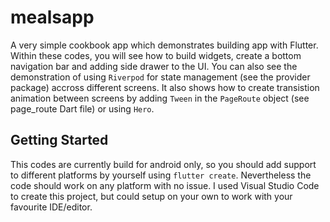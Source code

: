 # mealsapp

A very simple cookbook app which demonstrates building app with Flutter. Within these codes, you will see how to build widgets, create a bottom navigation bar and adding side drawer to the UI. You can also see the demonstration of using `Riverpod` for state management (see the provider package) accross different screens. It also shows how to create transistion animation between screens by adding `Tween` in the `PageRoute` object (see page_route Dart file) or using `Hero`.

## Getting Started

This codes are currently build for android only, so you should add support to different platforms by yourself using `flutter create`. Nevertheless the code should work on any platform with no issue.
I used Visual Studio Code to create this project, but could setup on your own to work with your favourite IDE/editor.
